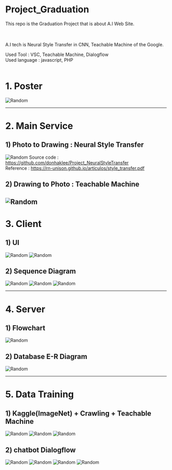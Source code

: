 # Project_Graduation

This repo is the Graduation Project that is about A.I Web Site.<br><br><br>

A.I tech is Neural Style Transfer in CNN, Teachable Machine of the Google.

Used Tool : VSC, Teachable Machine, Dialogflow<br>
Used language : javascript, PHP <br><br>


# 1. Poster
![Random](post/졸작판넬.png)

---
# 2. Main Service
## 1) Photo to Drawing : Neural Style Transfer
![Random](post/ptd.png)
Source code : https://github.com/donhaklee/Project_NeuralStyleTransfer <br>
Reference : https://rn-unison.github.io/articulos/style_transfer.pdf

## 2) Drawing to Photo : Teachable Machine
![Random](post/dtp.PNG)
---
# 3. Client
## 1) UI
![Random](post/ui1.PNG)
![Random](post/ui2.PNG)


## 2) Sequence Diagram
![Random](post/sequenceDTP.PNG)
![Random](post/sequencechatbot.PNG)
![Random](post/sequencelogin.PNG)

---
# 4. Server
## 1) Flowchart
![Random](post/DBERdiagram.PNG)

## 2) Database E-R Diagram
![Random](post/DBERdiagram.PNG)

---
# 5. Data Training
## 1) Kaggle(ImageNet) + Crawling + Teachable Machine
![Random](post/캐글.PNG)
![Random](post/캐글2.PNG)
![Random](post/teachable.png)

## 2) chatbot Dialogflow
![Random](post/dialog1.PNG)
![Random](post/dialog2.PNG)
![Random](post/dialog3.PNG)
![Random](post/dialog4.PNG)
